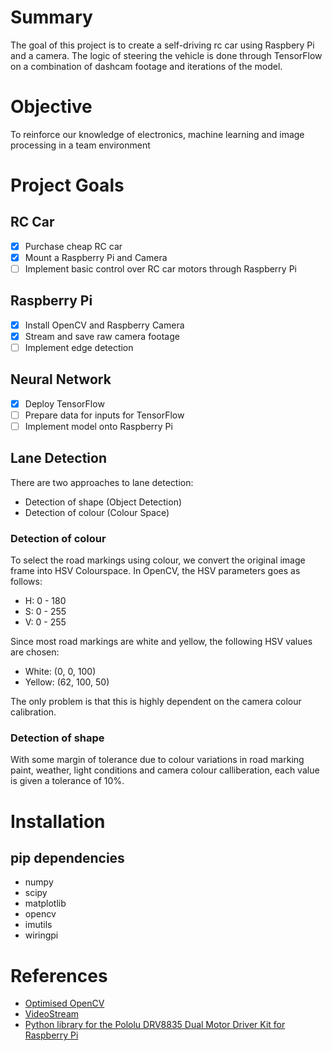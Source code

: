 # Summary

The goal of this project is to create a self-driving rc car using Raspbery Pi and a camera. The logic of steering the vehicle is done through TensorFlow on a combination of dashcam footage and iterations of the model.

# Objective

To reinforce our knowledge of electronics, machine learning and image processing in a team environment

# Project Goals
## RC Car
- [X] Purchase cheap RC car
- [X] Mount a Raspberry Pi and Camera
- [ ] Implement basic control over RC car motors through Raspberry Pi

## Raspberry Pi
- [X] Install OpenCV and Raspberry Camera
- [X] Stream and save raw camera footage
- [ ] Implement edge detection

## Neural Network
- [X] Deploy TensorFlow
- [ ] Prepare data for inputs for TensorFlow
- [ ] Implement model onto Raspberry Pi

## Lane Detection

There are two approaches to lane detection:
- Detection of shape (Object Detection)
- Detection of colour (Colour Space)

### Detection of colour

To select the road markings using colour, we convert the original image frame into HSV Colourspace. In OpenCV, the HSV parameters goes as follows:
-	H: 0 - 180
-	S: 0 - 255
-	V: 0 - 255

Since most road markings are white and yellow, the following HSV values are chosen:
- White: (0, 0, 100)
- Yellow: (62, 100, 50)

The only problem is that this is highly dependent on the camera colour calibration.

### Detection of shape

With some margin of tolerance due to colour variations in road marking paint, weather, light conditions and camera colour calliberation, each value is given a tolerance of 10%.

# Installation

## pip dependencies
- numpy
- scipy
- matplotlib
- opencv
- imutils
- wiringpi

# References
- [Optimised OpenCV](https://www.pyimagesearch.com/2017/10/09/optimizing-opencv-on-the-raspberry-pi/)
- [VideoStream](https://www.pyimagesearch.com/2016/01/04/unifying-picamera-and-cv2-videocapture-into-a-single-class-with-opencv/)
- [Python library for the Pololu DRV8835 Dual Motor Driver Kit for Raspberry Pi](https://github.com/pololu/drv8835-motor-driver-rpi)
